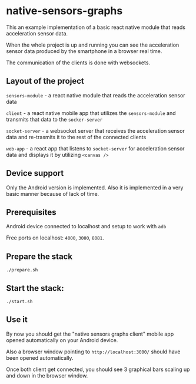 # native-sensors-graphs

This an example implementation of a basic react native module that reads acceleration sensor data. 

When the whole project is up and running you can see the acceleration sensor data produced by the smartphone in a browser real time. 

The communication of the clients is done with websockets.

## Layout of the project

`sensors-module` - a react native module that reads the acceleration sensor data

`client` - a react native mobile app that utilizes the `sensors-module` and transmits that data to the `socker-server`

`socket-server` - a websocket server that receives the acceleration sensor data and re-trasmits it to the rest of the connected clients

`web-app` - a react app that listens to `socket-server` for acceleration sensor data and displays it by utilizing `<canvas />`

## Device support

Only the Android version is implemented. Also it is implemented in a very basic manner because of lack of time.

## Prerequisites

Android device connected to localhost and setup to work with `adb`

Free ports on localhost: `4000`, `3000`, `8081`.

## Prepare the stack

```
./prepare.sh
```

## Start the stack:

```
./start.sh
```

## Use it

By now you should get the "native sensors graphs client" mobile app opened automatically on your Android device.

Also a browser window pointing to `http://localhost:3000/` should have been opened automatically.

Once both client get connected, you should see 3 graphical bars scaling up and down in the browser window.
